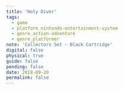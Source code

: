 ```yaml
---
title: 'Holy Diver'
tags:
  - game
  - platform_nintendo-entertainment-system
  - genre_action-adventure
  - genre_platformer
note: 'Collectors Set - Black Cartridge'
digital: false
physical: true
guide: false
pending: false
date: 2018-09-20
permalink: false
---
```

